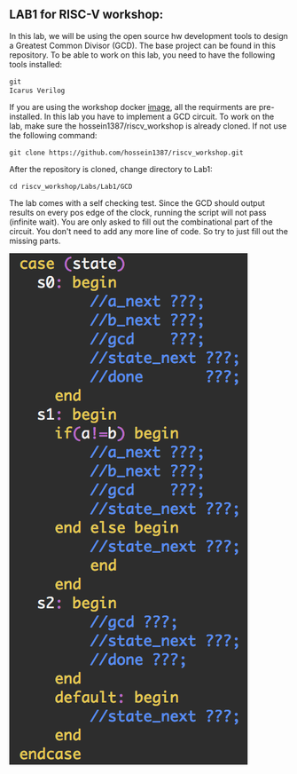 ## LAB1 for RISC-V workshop:

In this lab, we will be using the open source hw development tools to design a Greatest Common Divisor (GCD). The base project can be found in this repository. To be able to work on this lab, you need to have the following tools installed:

    git
    Icarus Verilog

If you are using the workshop docker [image](https://hub.docker.com/r/hossein1387/opensource_hw/), all the requirments are pre-installed. In this lab you have to implement a GCD circuit. To work on the lab, make sure the hossein1387/riscv_workshop is already cloned. If not use the following command:
 
    git clone https://github.com/hossein1387/riscv_workshop.git

After the repository is cloned, change directory to Lab1:

    cd riscv_workshop/Labs/Lab1/GCD

The lab comes with a self checking test. Since the GCD should output results on every pos edge of the clock, running the script will not pass (infinite wait). You are only asked to fill out the combinational part of the circuit. You don't need to add any more line of code. So try to just fill out the missing parts.

![alttext](../../../Files/lab1.png)     

